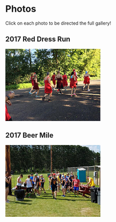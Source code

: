 # Photos

Click on each photo to be directed the full gallery!

## 2017 Red Dress Run
[![2017 RED DRESS RUN GALLERY](/photos/2017_red_dress_run/001.jpg)](/photos/2017_red_dress_run/gallery.html)

## 2017 Beer Mile
[![2017 BEER MILE GALLERY](/photos/2017_beer_mile/001.jpg)](/photos/2017_beer_mile/gallery.html)




